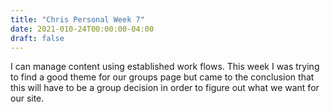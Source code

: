 ```yaml
---
title: "Chris Personal Week 7"
date: 2021-010-24T00:00:00-04:00
draft: false
---
```


I can manage content using established work flows. This week I was trying to find a good theme for our groups page but came to the conclusion that this will have to be a group decision in order to figure out what we want for our site.
